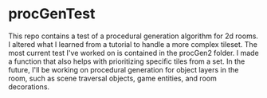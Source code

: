 # procGenTest

This repo contains a test of a procedural generation algorithm for 2d rooms. I altered what I learned from a tutorial to handle a more complex tileset. The most current test I've worked on is contained in the procGen2 folder.
I made a function that also helps with prioritizing specific tiles from a set. In the future, I'll be working on procedural generation for object layers in the room, such as scene traversal objects, game entities, and room decorations. 
